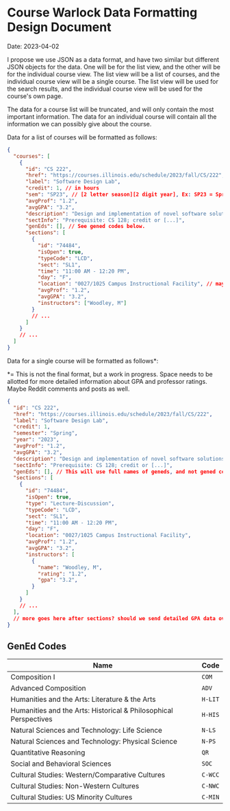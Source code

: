 # Course Warlock Data Formatting Design Document

Date: 2023-04-02

I propose we use JSON as a data format, and have two similar but different JSON objects for the data. One will be for the list view, and the other will be for the individual course view. The list view will be a list of courses, and the individual course view will be a single course. The list view will be used for the search results, and the individual course view will be used for the course's own page.

The data for a course list will be truncated, and will only contain the most important information. The data for an individual course will contain all the information we can possibly give about the course.

Data for a list of courses will be formatted as follows:

```json
{
  "courses": [
    {
      "id": "CS 222",
      "href": "https://courses.illinois.edu/schedule/2023/fall/CS/222",
      "label": "Software Design Lab",
      "credit": 1, // in hours
      "sem": "SP23", // [2 letter season][2 digit year], Ex: SP23 = Spring 2023, WI22 = Winter 2022
      "avgProf": "1.2",
      "avgGPA": "3.2",
      "description": "Design and implementation of novel software solutions. Problem identification and [...]",
      "sectInfo": "Prerequisite: CS 128; credit or [...]",
      "genEds": [], // See gened codes below.
      "sections": [
        {
          "id": "74484",
          "isOpen": true,
          "typeCode": "LCD",
          "sect": "SL1",
          "time": "11:00 AM - 12:20 PM",
          "day": "F",
          "location": "0027/1025 Campus Instructional Facility", // maybe we could add some algorithmic junk to make this more readable
          "avgProf": "1.2",
          "avgGPA": "3.2",
          "instructors": ["Woodley, M"]
        }
        // ...
      ]
    }
    // ...
  ]
}
```

Data for a single course will be formatted as follows*:

*= This is not the final format, but a work in progress. Space needs to be allotted for more detailed information about GPA and professor ratings. Maybe Reddit comments and posts as well.

```json
{
  "id": "CS 222",
  "href": "https://courses.illinois.edu/schedule/2023/fall/CS/222",
  "label": "Software Design Lab",
  "credit": 1, 
  "semester": "Spring",
  "year": "2023", 
  "avgProf": "1.2",
  "avgGPA": "3.2",
  "description": "Design and implementation of novel software solutions. Problem identification and [...]",
  "sectInfo": "Prerequisite: CS 128; credit or [...]",
  "genEds": [], // This will use full names of geneds, and not gened codes.
  "sections": [
    {
      "id": "74484",
      "isOpen": true,
      "type": "Lecture-Discussion",
      "typeCode": "LCD",
      "sect": "SL1",
      "time": "11:00 AM - 12:20 PM",
      "day": "F",
      "location": "0027/1025 Campus Instructional Facility",
      "avgProf": "1.2",
      "avgGPA": "3.2",
      "instructors": [
        {
          "name": "Woodley, M",
          "rating": "1.2",
          "gpa": "3.2",
        }
      ]
    }
    // ...
  ],
  // more goes here after sections? should we send detailed GPA data over the wire? we could try it and then split detailed GPA data into another endpoint so the user can load it on demand.
}
```

## GenEd Codes

| Name                                                             | Code    |
| ---------------------------------------------------------------- | ------- |
| Composition I                                                    | `COM`   |
| Advanced Composition                                             | `ADV`   |
| Humanities and the Arts: Literature & the Arts                   | `H-LIT` |
| Humanities and the Arts: Historical & Philosophical Perspectives | `H-HIS` |
| Natural Sciences and Technology: Life Science                    | `N-LS`  |
| Natural Sciences and Technology: Physical Science                | `N-PS`  |
| Quantitative Reasoning                                           | `QR`    |
| Social and Behavioral Sciences                                   | `SOC`   |
| Cultural Studies: Western/Comparative Cultures                   | `C-WCC` |
| Cultural Studies: Non-Western Cultures                           | `C-NWC` |
| Cultural Studies: US Minority Cultures                           | `C-MIN` |
